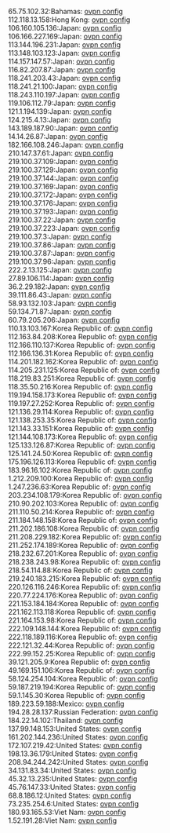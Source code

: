 65.75.102.32:Bahamas: [ovpn config](vpn/65_75_102_32.ovpn)  
112.118.13.158:Hong Kong: [ovpn config](vpn/112_118_13_158.ovpn)  
106.160.105.136:Japan: [ovpn config](vpn/106_160_105_136.ovpn)  
106.166.227.169:Japan: [ovpn config](vpn/106_166_227_169.ovpn)  
113.144.196.231:Japan: [ovpn config](vpn/113_144_196_231.ovpn)  
113.148.103.123:Japan: [ovpn config](vpn/113_148_103_123.ovpn)  
114.157.147.57:Japan: [ovpn config](vpn/114_157_147_57.ovpn)  
116.82.207.87:Japan: [ovpn config](vpn/116_82_207_87.ovpn)  
118.241.203.43:Japan: [ovpn config](vpn/118_241_203_43.ovpn)  
118.241.21.100:Japan: [ovpn config](vpn/118_241_21_100.ovpn)  
118.243.110.197:Japan: [ovpn config](vpn/118_243_110_197.ovpn)  
119.106.112.79:Japan: [ovpn config](vpn/119_106_112_79.ovpn)  
121.1.194.139:Japan: [ovpn config](vpn/121_1_194_139.ovpn)  
124.215.4.13:Japan: [ovpn config](vpn/124_215_4_13.ovpn)  
143.189.187.90:Japan: [ovpn config](vpn/143_189_187_90.ovpn)  
14.14.26.87:Japan: [ovpn config](vpn/14_14_26_87.ovpn)  
182.166.108.246:Japan: [ovpn config](vpn/182_166_108_246.ovpn)  
210.147.37.61:Japan: [ovpn config](vpn/210_147_37_61.ovpn)  
219.100.37.109:Japan: [ovpn config](vpn/219_100_37_109.ovpn)  
219.100.37.129:Japan: [ovpn config](vpn/219_100_37_129.ovpn)  
219.100.37.144:Japan: [ovpn config](vpn/219_100_37_144.ovpn)  
219.100.37.169:Japan: [ovpn config](vpn/219_100_37_169.ovpn)  
219.100.37.172:Japan: [ovpn config](vpn/219_100_37_172.ovpn)  
219.100.37.176:Japan: [ovpn config](vpn/219_100_37_176.ovpn)  
219.100.37.193:Japan: [ovpn config](vpn/219_100_37_193.ovpn)  
219.100.37.22:Japan: [ovpn config](vpn/219_100_37_22.ovpn)  
219.100.37.223:Japan: [ovpn config](vpn/219_100_37_223.ovpn)  
219.100.37.3:Japan: [ovpn config](vpn/219_100_37_3.ovpn)  
219.100.37.86:Japan: [ovpn config](vpn/219_100_37_86.ovpn)  
219.100.37.87:Japan: [ovpn config](vpn/219_100_37_87.ovpn)  
219.100.37.96:Japan: [ovpn config](vpn/219_100_37_96.ovpn)  
222.2.13.125:Japan: [ovpn config](vpn/222_2_13_125.ovpn)  
27.89.106.114:Japan: [ovpn config](vpn/27_89_106_114.ovpn)  
36.2.29.182:Japan: [ovpn config](vpn/36_2_29_182.ovpn)  
39.111.86.43:Japan: [ovpn config](vpn/39_111_86_43.ovpn)  
58.93.132.103:Japan: [ovpn config](vpn/58_93_132_103.ovpn)  
59.134.71.87:Japan: [ovpn config](vpn/59_134_71_87.ovpn)  
60.79.205.206:Japan: [ovpn config](vpn/60_79_205_206.ovpn)  
110.13.103.167:Korea Republic of: [ovpn config](vpn/110_13_103_167.ovpn)  
112.163.84.208:Korea Republic of: [ovpn config](vpn/112_163_84_208.ovpn)  
112.166.110.137:Korea Republic of: [ovpn config](vpn/112_166_110_137.ovpn)  
112.166.136.31:Korea Republic of: [ovpn config](vpn/112_166_136_31.ovpn)  
114.201.182.162:Korea Republic of: [ovpn config](vpn/114_201_182_162.ovpn)  
114.205.231.125:Korea Republic of: [ovpn config](vpn/114_205_231_125.ovpn)  
118.219.83.251:Korea Republic of: [ovpn config](vpn/118_219_83_251.ovpn)  
118.35.50.216:Korea Republic of: [ovpn config](vpn/118_35_50_216.ovpn)  
119.194.158.173:Korea Republic of: [ovpn config](vpn/119_194_158_173.ovpn)  
119.197.27.252:Korea Republic of: [ovpn config](vpn/119_197_27_252.ovpn)  
121.136.29.114:Korea Republic of: [ovpn config](vpn/121_136_29_114.ovpn)  
121.138.253.35:Korea Republic of: [ovpn config](vpn/121_138_253_35.ovpn)  
121.143.33.151:Korea Republic of: [ovpn config](vpn/121_143_33_151.ovpn)  
121.144.108.173:Korea Republic of: [ovpn config](vpn/121_144_108_173.ovpn)  
125.133.126.87:Korea Republic of: [ovpn config](vpn/125_133_126_87.ovpn)  
125.141.24.50:Korea Republic of: [ovpn config](vpn/125_141_24_50.ovpn)  
175.196.126.113:Korea Republic of: [ovpn config](vpn/175_196_126_113.ovpn)  
183.96.16.102:Korea Republic of: [ovpn config](vpn/183_96_16_102.ovpn)  
1.212.209.100:Korea Republic of: [ovpn config](vpn/1_212_209_100.ovpn)  
1.247.236.63:Korea Republic of: [ovpn config](vpn/1_247_236_63.ovpn)  
203.234.108.179:Korea Republic of: [ovpn config](vpn/203_234_108_179.ovpn)  
210.90.202.103:Korea Republic of: [ovpn config](vpn/210_90_202_103.ovpn)  
211.110.50.214:Korea Republic of: [ovpn config](vpn/211_110_50_214.ovpn)  
211.184.148.158:Korea Republic of: [ovpn config](vpn/211_184_148_158.ovpn)  
211.202.186.108:Korea Republic of: [ovpn config](vpn/211_202_186_108.ovpn)  
211.208.229.182:Korea Republic of: [ovpn config](vpn/211_208_229_182.ovpn)  
211.252.174.189:Korea Republic of: [ovpn config](vpn/211_252_174_189.ovpn)  
218.232.67.201:Korea Republic of: [ovpn config](vpn/218_232_67_201.ovpn)  
218.238.243.98:Korea Republic of: [ovpn config](vpn/218_238_243_98.ovpn)  
218.54.114.88:Korea Republic of: [ovpn config](vpn/218_54_114_88.ovpn)  
219.240.183.215:Korea Republic of: [ovpn config](vpn/219_240_183_215.ovpn)  
220.126.116.246:Korea Republic of: [ovpn config](vpn/220_126_116_246.ovpn)  
220.77.224.176:Korea Republic of: [ovpn config](vpn/220_77_224_176.ovpn)  
221.153.184.184:Korea Republic of: [ovpn config](vpn/221_153_184_184.ovpn)  
221.162.113.118:Korea Republic of: [ovpn config](vpn/221_162_113_118.ovpn)  
221.164.153.98:Korea Republic of: [ovpn config](vpn/221_164_153_98.ovpn)  
222.109.148.144:Korea Republic of: [ovpn config](vpn/222_109_148_144.ovpn)  
222.118.189.116:Korea Republic of: [ovpn config](vpn/222_118_189_116.ovpn)  
222.121.32.44:Korea Republic of: [ovpn config](vpn/222_121_32_44.ovpn)  
222.99.152.25:Korea Republic of: [ovpn config](vpn/222_99_152_25.ovpn)  
39.121.205.9:Korea Republic of: [ovpn config](vpn/39_121_205_9.ovpn)  
49.169.151.106:Korea Republic of: [ovpn config](vpn/49_169_151_106.ovpn)  
58.124.254.104:Korea Republic of: [ovpn config](vpn/58_124_254_104.ovpn)  
59.187.219.194:Korea Republic of: [ovpn config](vpn/59_187_219_194.ovpn)  
59.1.145.30:Korea Republic of: [ovpn config](vpn/59_1_145_30.ovpn)  
189.223.59.188:Mexico: [ovpn config](vpn/189_223_59_188.ovpn)  
194.28.28.137:Russian Federation: [ovpn config](vpn/194_28_28_137.ovpn)  
184.22.14.102:Thailand: [ovpn config](vpn/184_22_14_102.ovpn)  
137.99.148.153:United States: [ovpn config](vpn/137_99_148_153.ovpn)  
161.202.144.236:United States: [ovpn config](vpn/161_202_144_236.ovpn)  
172.107.219.42:United States: [ovpn config](vpn/172_107_219_42.ovpn)  
198.13.36.179:United States: [ovpn config](vpn/198_13_36_179.ovpn)  
208.94.244.242:United States: [ovpn config](vpn/208_94_244_242.ovpn)  
34.131.83.34:United States: [ovpn config](vpn/34_131_83_34.ovpn)  
45.32.13.235:United States: [ovpn config](vpn/45_32_13_235.ovpn)  
45.76.147.33:United States: [ovpn config](vpn/45_76_147_33.ovpn)  
68.8.186.12:United States: [ovpn config](vpn/68_8_186_12.ovpn)  
73.235.254.6:United States: [ovpn config](vpn/73_235_254_6.ovpn)  
180.93.165.53:Viet Nam: [ovpn config](vpn/180_93_165_53.ovpn)  
1.52.191.28:Viet Nam: [ovpn config](vpn/1_52_191_28.ovpn)  

